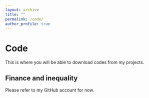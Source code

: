 ```yaml
---
layout: archive
title: ""
permalink: /code/
author_profile: true
---
```


# Code

This is where you will be able to download codes from my projects.

## Finance and inequality
Please refer to my GitHub account for now.

